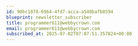 ```yaml
---
id: 90bc1078-6964-4fd7-acca-a540bafb0594
blueprint: newsletter_subscriber
title: programmer611@webbycrown.com
email: programmer611@webbycrown.com
subscribed_at: 2025-07-02T07:07:51.357824+00:00
---
```

